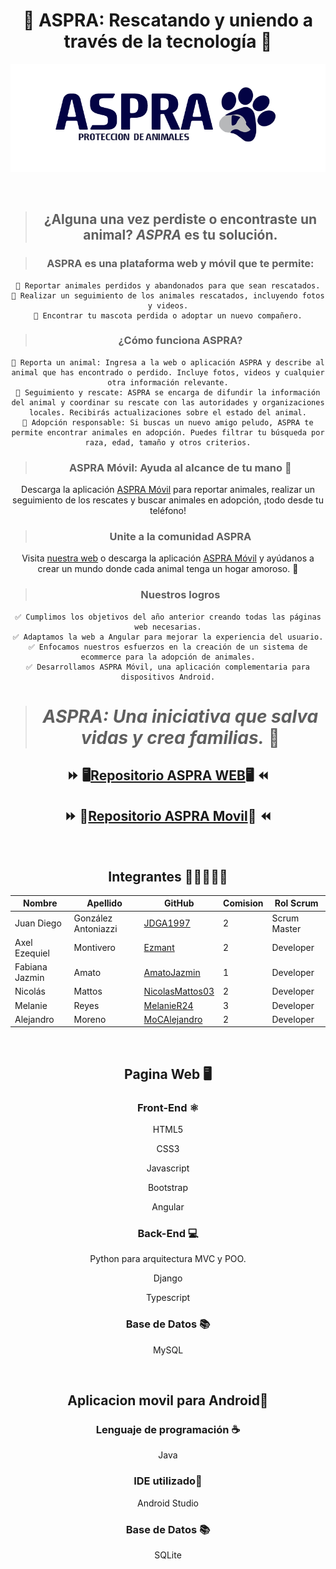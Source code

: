 <div align="center">
<h1>🐾 ASPRA: Rescatando y uniendo a través de la tecnología 🐾</h1>
 
![imagen](https://raw.githubusercontent.com/AS-PR-A/ASPRA-Web/main/Frontend/animalesCommerce/src/assets/img/ASPRA.png)


<br>

> ## ¿Alguna una vez perdiste o encontraste un animal? *ASPRA* es tu solución.

> ### ASPRA es una plataforma web y móvil que te permite:

    🔹 Reportar animales perdidos y abandonados para que sean rescatados.
    🔹 Realizar un seguimiento de los animales rescatados, incluyendo fotos y videos.
    🔹 Encontrar tu mascota perdida o adoptar un nuevo compañero.

> ### ¿Cómo funciona ASPRA?

    🔹 Reporta un animal: Ingresa a la web o aplicación ASPRA y describe al animal que has encontrado o perdido. Incluye fotos, videos y cualquier otra información relevante.
    🔹 Seguimiento y rescate: ASPRA se encarga de difundir la información del animal y coordinar su rescate con las autoridades y organizaciones locales. Recibirás actualizaciones sobre el estado del animal.
    🔹 Adopción responsable: Si buscas un nuevo amigo peludo, ASPRA te permite encontrar animales en adopción. Puedes filtrar tu búsqueda por raza, edad, tamaño y otros criterios.

> ### ASPRA Móvil: Ayuda al alcance de tu mano 🤳

Descarga la aplicación [ASPRA Móvil]() para reportar animales, realizar un seguimiento de los rescates y buscar animales en adopción, ¡todo desde tu teléfono!

> ### Unite a la comunidad ASPRA

Visita [nuestra web](https://ezmant.github.io/Proyecto_FullStack_ISPC/Maqueta/Vistas/index.html) o descarga la aplicación [ASPRA Móvil]() y ayúdanos a crear un mundo donde cada animal tenga un hogar amoroso. 🐾

> ### Nuestros logros

    ✅ Cumplimos los objetivos del año anterior creando todas las páginas web necesarias.
    ✅ Adaptamos la web a Angular para mejorar la experiencia del usuario.
    ✅ Enfocamos nuestros esfuerzos en la creación de un sistema de ecommerce para la adopción de animales.
    ✅ Desarrollamos ASPRA Móvil, una aplicación complementaria para dispositivos Android.

> # *ASPRA: Una iniciativa que salva vidas y crea familias.* 🐾


## ⏩ 🖥️[Repositorio ASPRA WEB](https://github.com/AS-PR-A/ASPRA-Web)🖥️ ⏪

## ⏩ 📱[Repositorio ASPRA Movil](https://github.com/AS-PR-A/ASPRA-Movil)📱 ⏪

<br>

## Integrantes  👩‍💻👨🏼‍💻

| Nombre          | Apellido            | GitHub                                                | Comision |    Rol Scrum    |
|-----------------|---------------------|-------------------------------------------------------|----------|-----------------|
| Juan Diego      | González Antoniazzi | [JDGA1997](https://github.com/JDGA1997)               |   2      |  Scrum Master   |
| Axel Ezequiel   | Montivero           | [Ezmant](https://github.com/Ezmant)                   |   2      |    Developer    |
| Fabiana Jazmin  |  Amato              | [AmatoJazmin](https://github.com/AmatoJazmin)         |   1      |    Developer    |
| Nicolás         | Mattos              | [NicolasMattos03](https://github.com/NicolasMattos03) |   2      |    Developer    |
| Melanie         | Reyes               | [MelanieR24](https://github.com/MelanieR24)           |   3      |    Developer    |
| Alejandro       |     Moreno          | [MoCAlejandro](https://github.com/MoCAlejandro)       |   2      |    Developer    |


<br>

## Pagina Web 🖥️

### Front-End ⚛️

HTML5

CSS3

Javascript

Bootstrap

Angular

### Back-End 💻

Python para arquitectura MVC y POO.

Django

Typescript

### Base de Datos 📚

MySQL

<br>

## Aplicacion movil para Android📱

### Lenguaje de programación ☕

Java

### IDE utilizado📲

Android Studio

### Base de Datos 📚

SQLite


</div>
